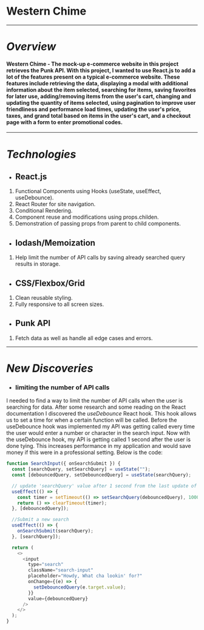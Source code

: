 # Western Chime
---
# *Overview*
#### Western Chime - The mock-up e-commerce website in this project retrieves the Punk API. With this project, I wanted to use React.js to add a lot of the features present on a typical e-commerce website. These features include retrieving the data, displaying a modal with additional information about the item selected, searching for items, saving favorites for later use, adding/removing items from the user's cart, changing and updating the quantity of items selected, using pagination to improve user friendliness and performance load times, updating the user's price, taxes, and grand total based on items in the user's cart, and a checkout page with a form to enter promotional codes.
---
# *Technologies*
- ## React.js
 1. Functional Components using Hooks (useState, useEffect, useDebounce).
 2. React Router for site navigation.
 3. Conditional Rendering.
 4. Component reuse and modifications using props.childen.
 5. Demonstration of passing props from parent to child components.
 - ## lodash/Memoization
 1. Help limit the number of API calls by saving already searched query results in storage.
  - ## CSS/Flexbox/Grid
 1. Clean reusable styling.
 2. Fully responsive to all screen sizes.
 - ## Punk API
 1. Fetch data as well as handle all edge cases and errors.
 ---
 # *New Discoveries*
 - ### limiting the number of API calls
I needed to find a way to limit the number of API calls when the user is searching for data. After some research and some reading on the React documentation I discovered the *useDebounce* React hook. This hook allows us to set a time for when a certain function will be called. Before the useDebounce hook was implemented my API was getting called every time the user would enter a number or character in the search input. Now with the useDebounce hook, my API is getting called 1 second after the user is done tying. This increases performance in my application and would save money if this were in a professional setting. Below is the code:

``` JavaScript
function SearchInput({ onSearchSubmit }) {
  const [searchQuery, setSearchQuery] = useState("");
  const [debouncedQuery, setDebouncedQuery] = useState(searchQuery);

  // update 'searchQuery' value after 1 second from the last update of 'debouncedQuery'
  useEffect(() => {
    const timer = setTimeout(() => setSearchQuery(debouncedQuery), 1000);
    return () => clearTimeout(timer);
  }, [debouncedQuery]);

  //Submit a new search
  useEffect(() => {
    onSearchSubmit(searchQuery);
  }, [searchQuery]);

  return (
    <>
      <input
        type="search"
        className="search-input"
        placeholder="Howdy, What cha lookin' for?"
        onChange={(e) => {
          setDebouncedQuery(e.target.value);
        }}
        value={debouncedQuery}
      />
    </>
  );
}
```
